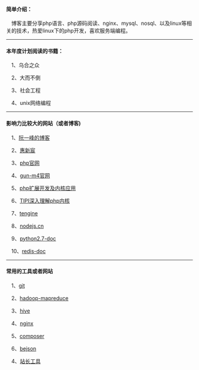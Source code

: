 #### 简单介绍：

　博客主要分享php语言、php源码阅读、nginx、mysql、nosql、以及linux等相关的技术，热爱linux下的php开发，喜欢服务端编程。
 
-------

#### 本年度计划阅读的书籍：
  
　1、乌合之众
  
　2、大而不倒

　3、社会工程
 
　4、unix网络编程
 
-------

#### 影响力比较大的网站（或者博客)

　1、[阮一峰的博客](http://www.ruanyifeng.com/blog/)
  
　2、[惠新宸](http://www.laruence.com)
 
　3、[php官网](http://www.php.net/)
  
　4、[gun-m4官网](https://www.gnu.org/software/m4/m4.html)
 
　5、[php扩展开发及内核应用](http://www.cunmou.com/phpbook/preface.md)
  
　6、[TIPI深入理解php内核](http://www.php-internals.com/book/)
  
　7、[tengine](http://tengine.taobao.org/book/)
  
　8、[nodejs.cn](http://nodejs.cn/api/)
 
　9、[python2.7-doc](https://docs.python.org/2.7/reference/introduction.html)

　10、[redis-doc](https://redis.io/documentation)
 
-------
 
#### 常用的工具或者网站

　1、[git](https://git-scm.com/book/en/v2)
 
　2、[hadoop-mapreduce](http://hadoop.apache.org/docs/r1.0.4/cn/mapred_tutorial.html)
  
　3、[hive](https://cwiki.apache.org/confluence/display/Hive/LanguageManual)
  
　4、[nginx](https://www.nginx.com/)
 
　5、[composer](http://www.phpcomposer.com/)

　6、[bejson](http://www.bejson.com/)
 
　4、[站长工具](http://tool.chinaz.com/port/)
